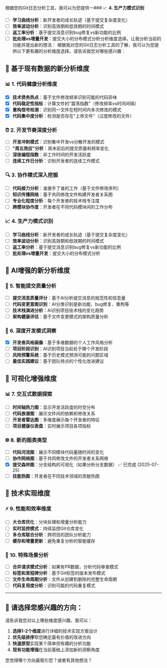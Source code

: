 根据您的Git日志分析工具，我可以为您提供一### 📈 **4. 生产力模式识别**
- [ ] **学习曲线分析**：新开发者的成长轨迹（基于提交复杂度变化）
- [ ] **效率波动分析**：识别高效期和低效期的时间模式
- [ ] **返工率分析**：基于提交消息识别bug修复vs新功能的比例
- [ ] **批处理vs增量开发**：提交大小的分布模式分析分析维度选择。让我分析当前的功能并提出新的想法： 根据我对您的Git日志分析工具的了解，我可以为您提供以下更有趣的分析维度选择。请告诉我您对哪些感兴趣：

## 🎯 **基于现有数据的新分析维度**

### 📊 **1. 代码健康分析维度**
- [x] **技术债务热点**：基于文件修改频率识别可能的代码异味
- [x] **代码稳定性指标**：计算文件的"震荡指数"（修改频率vs时间间隔）
- [x] **重构信号检测**：识别同一文件在短时间内多次修改的模式
- [x] **代码集中度分析**：检测是否存在"上帝文件"（过度修改的文件）

### ⏰ **2. 开发节奏深度分析**
- [ ] **开发冲刺模式**：识别集中开发vs分散开发的模式
- [ ] **"周五效应"分析**：周末前后的提交质量和频率变化
- [ ] **深夜编程指数**：非工作时间的开发活跃度
- [ ] **连续工作日分析**：识别开发者的连续工作模式

### 🔍 **3. 协作模式深入挖掘**
- [ ] **代码接力分析**：谁接手了谁的工作（基于文件修改序列）
- [ ] **知识传播网络**：基于共同修改文件构建开发者关系图
- [ ] **专业化程度分析**：每个开发者的技术栈专注度
- [ ] **跨模块协作度**：开发者在不同代码模块间的工作分布

### 📈 **4. 生产力模式识别**
- [ ] **学习曲线分析**：新开发者的成长轨迹（基于提交复杂度变化）
- [ ] **效率波动分析**：识别高效期和低效期的时间模式
- [ ] **返工率分析**：基于提交消息识别bug修复vs新功能的比例
- [ ] **批处理vs增量开发**：提交大小的分布模式分析

## 🤖 **AI增强的新分析维度**

### 🧠 **5. 智能提交质量分析**
- [ ] **提交消息质量评分**：基于AI分析提交消息的规范性和信息量
- [ ] **代码变更意图识别**：AI分类识别是新功能、bug修复、重构等
- [ ] **技术栈演进分析**：AI识别项目技术栈的变化趋势
- [ ] **架构健康评估**：基于文件变更模式的架构质量分析

### 📝 **6. 深度开发模式洞察**
- [x] **开发者风格画像**：基于多维数据的个人工作风格分析
- [ ] **项目阶段识别**：AI识别项目当前处于哪个开发阶段
- [ ] **风险预警系统**：基于历史模式预测可能的问题区域
- [ ] **最佳实践建议**：基于团队特点的个性化改进建议

## 🎨 **可视化增强维度**

### 📊 **7. 交互式数据探索**
- [ ] **时间轴热力图**：显示开发活跃度的时空分布
- [ ] **代码族谱图**：展示文件间的依赖和修改关系
- [ ] **开发者雷达图**：多维度展示每个开发者的特征
- [ ] **项目健康仪表盘**：实时展示项目各项指标

### 🌐 **8. 新的图表类型**
- [ ] **代码河流图**：展示不同模块代码量随时间的变化
- [ ] **协作网络图**：基于共同修改文件的开发者关系网络
- [x] **提交森林图**：分支结构的可视化（如果分析分支数据） ✅ 已完成 (2025-07-25)
- [ ] **技能热图**：开发者在不同技术领域的贡献热图

## 🔧 **技术实现维度**

### ⚡ **9. 性能和效率维度**
- [ ] **大仓库优化**：分块处理和增量分析能力
- [ ] **实时监控模式**：持续监控Git仓库变化
- [ ] **多仓库联合分析**：跨项目的团队分析能力
- [ ] **缓存和增量更新**：避免重复分析的智能缓存

### 🎯 **10. 特殊场景分析**
- [ ] **合并请求模式分析**：如果有PR数据，分析代码审查模式
- [ ] **标签和里程碑分析**：基于Git标签的版本发布模式
- [ ] **文件生命周期分析**：文件从创建到删除的完整生命周期
- [ ] **代码复用度分析**：识别可能的代码重复模式

---

## 🤔 **请选择您感兴趣的方向：**

请告诉我您对以上哪些维度感兴趣，我可以：

1. **选择1-2个维度**进行详细的技术实现方案设计
2. **优先级排序**帮您确定最有价值的改进方向
3. **快速原型**实现某个简单但有趣的分析功能
4. **现有功能增强**在当前基础上添加新的洞察角度

您觉得哪个方向最吸引您？或者有其他想法？